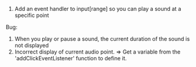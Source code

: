 1. Add an event handler to input[range] so you can play a sound at a specific point

Bug:
1. When you play or pause a sound, the current duration of the sound is not displayed
2. Incorrect display of current audio point. => Get a variable from the 'addClickEventListener' function to define it.